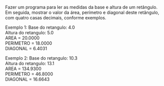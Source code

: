 Fazer um programa para ler as medidas da base e altura de um retângulo. Em seguida, mostrar o valor
da área, perímetro e diagonal deste retângulo, com quatro casas decimais, conforme exemplos.

Exemplo 1:
Base do retangulo: 4.0  
Altura do retangulo: 5.0  
AREA = 20.0000  
PERIMETRO = 18.0000  
DIAGONAL = 6.4031  

Exemplo 2:
Base do retangulo: 10.3  
Altura do retangulo: 13.1  
AREA = 134.9300  
PERIMETRO = 46.8000  
DIAGONAL = 16.6643  